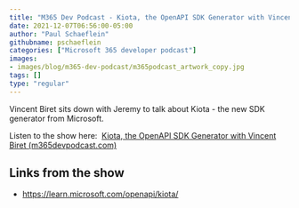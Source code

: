 ```yaml
---
title: "M365 Dev Podcast - Kiota, the OpenAPI SDK Generator with Vincent Biret"
date: 2021-12-07T06:56:00-05:00
author: "Paul Schaeflein"
githubname: pschaeflein
categories: ["Microsoft 365 developer podcast"]
images:
- images/blog/m365-dev-podcast/m365podcast_artwork_copy.jpg
tags: []
type: "regular"
---
```


Vincent Biret sits down with Jeremy to talk about Kiota - the new SDK
generator from Microsoft.

Listen to the show here:  [Kiota, the OpenAPI SDK Generator with Vincent
Biret
(m365devpodcast.com)](https://www.m365devpodcast.com/e/kiota-the-openapi-sdk-generator-with-vincent-biret/)


## Links from the show

-   <https://learn.microsoft.com/openapi/kiota/>
